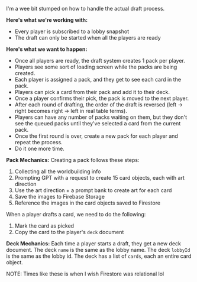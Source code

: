 I'm a wee bit stumped on how to handle the actual draft process.

**Here's what we're working with:**

- Every player is subscribed to a lobby snapshot
- The draft can only be started when all the players are ready

**Here's what we want to happen:**

- Once all players are ready, the draft system creates 1 pack per player.
- Players see some sort of loading screen while the packs are being created.
- Each player is assigned a pack, and they get to see each card in the pack.
- Players can pick a card from their pack and add it to their deck.
- Once a player confirms their pick, the pack is moved to the next player.
- After each round of drafting, the order of the draft is reversed (left -> right becomes right -> left in real table terms).
- Players can have any number of packs waiting on them, but they don't see the queued packs until they've selected a card from the current pack.
- Once the first round is over, create a new pack for each player and repeat the process.
- Do it one more time.

**Pack Mechanics:**
Creating a pack follows these steps:

1. Collecting all the worldbuilding info
2. Prompting GPT with a request to create 15 card objects, each with art direction
3. Use the art direction + a prompt bank to create art for each card
4. Save the images to Firebase Storage
5. Reference the images in the card objects saved to Firestore

When a player drafts a card, we need to do the following:

1. Mark the card as picked
2. Copy the card to the player's `deck` document

**Deck Mechanics:**
Each time a player starts a draft, they get a new deck document.
The deck `name` is the same as the lobby name.
The deck `lobbyId` is the same as the lobby id.
The deck has a list of `cards`, each an entire card object.

NOTE: Times like these is when I wish Firestore was relational lol
